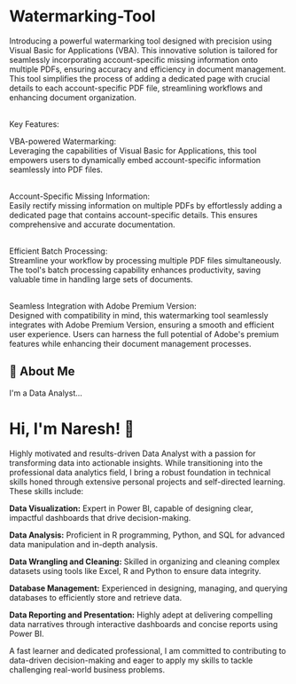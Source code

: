 # Watermarking-Tool
Introducing a powerful watermarking tool designed with precision using Visual Basic for Applications (VBA). This innovative solution is tailored for seamlessly incorporating account-specific missing information onto multiple PDFs, ensuring accuracy and efficiency in document management. This tool simplifies the process of adding a dedicated page with crucial details to each account-specific PDF file, streamlining workflows and enhancing document organization.<br><br>

Key Features:<br>

VBA-powered Watermarking:<br>
Leveraging the capabilities of Visual Basic for Applications, this tool empowers users to dynamically embed account-specific information seamlessly into PDF files.<br><br>

Account-Specific Missing Information:<br>
Easily rectify missing information on multiple PDFs by effortlessly adding a dedicated page that contains account-specific details. This ensures comprehensive and accurate documentation.<br><br>

Efficient Batch Processing:<br>
Streamline your workflow by processing multiple PDF files simultaneously. The tool's batch processing capability enhances productivity, saving valuable time in handling large sets of documents.<br><br>

Seamless Integration with Adobe Premium Version:<br>
Designed with compatibility in mind, this watermarking tool seamlessly integrates with Adobe Premium Version, ensuring a smooth and efficient user experience. Users can harness the full potential of Adobe's premium features while enhancing their document management processes.

## 🚀 About Me
I'm a Data Analyst...


# Hi, I'm Naresh! 👋

Highly motivated and results-driven Data Analyst with a passion for transforming data into actionable insights. While transitioning into the professional data analytics field, I bring a robust foundation in technical skills honed through extensive personal projects and self-directed learning. These skills include:

**Data Visualization:** Expert in Power BI, capable of designing clear, impactful dashboards that drive decision-making.

**Data Analysis:** Proficient in R programming, Python, and SQL for advanced data manipulation and in-depth analysis.

**Data Wrangling and Cleaning:** Skilled in organizing and cleaning complex datasets using tools like Excel, R and Python to ensure data integrity.

**Database Management:** Experienced in designing, managing, and querying databases to efficiently store and retrieve data.

**Data Reporting and Presentation:** Highly adept at delivering compelling data narratives through interactive dashboards and concise reports using Power BI.

A fast learner and dedicated professional, I am committed to contributing to data-driven decision-making and eager to apply my skills to tackle challenging real-world business problems.
